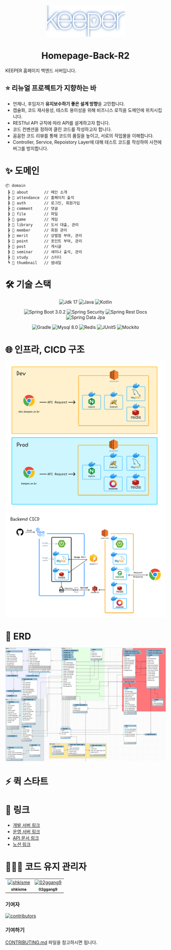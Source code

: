 <div align="center">
  <img src="/images/logo_neon.svg" width="250" alt="keeper logo"/> <br/>
</div>

# <div align="center">Homepage-Back-R2</div>

KEEPER 홈페이지 백엔드 서버입니다.

## ⭐️ 리뉴얼 프로젝트가 지향하는 바

- 언제나, 후임자가 **유지보수하기 좋은 설계 방향**을 고민합니다.
- 캡슐화, 코드 재사용성, 테스트 용이성을 위해 비즈니스 로직을 도메인에 위치시킵니다.
- RESTful API 규칙에 따라 API를 설계하고자 합니다.
- 코드 컨벤션을 정하여 클린 코드를 작성하고자 합니다.
- 꼼꼼한 코드 리뷰를 통해 코드의 품질을 높이고, 서로의 작업물을 이해합니다.
- Controller, Service, Repoistory Layer에 대해 테스트 코드를 작성하여 사전에 버그를 방지합니다.

# ✨ 도메인

```
📦 domain
 ┣ 📂 about       // 메인 소개
 ┣ 📂 attendance  // 홈페이지 출석
 ┣ 📂 auth        // 로그인, 회원가입
 ┣ 📂 comment     // 댓글
 ┣ 📂 file        // 파일
 ┣ 📂 game        // 게임
 ┣ 📂 library     // 도서 대출, 관리
 ┣ 📂 member      // 회원 관리
 ┣ 📂 merit       // 상벌점 부여, 관리
 ┣ 📂 point       // 포인트 부여, 관리
 ┣ 📂 post        // 게시글
 ┣ 📂 seminar     // 세미나 출석, 관리
 ┣ 📂 study       // 스터디
 ┗ 📂 thumbnail   // 썸네일
```

# 🛠️ 기술 스택

<div align="center">
  
  ![Jdk 17](https://img.shields.io/badge/-Jdk%2017-437291?style=for-the-badge&logo=openjdk&logoColor=white)
  ![Java](https://img.shields.io/badge/-Java-8D6748?style=for-the-badge)
  ![Kotlin](https://img.shields.io/badge/-kotlin-7F52FF?style=for-the-badge)

  ![Spring Boot 3.0.2](https://img.shields.io/badge/Spring%20boot%203.0.2-6DB33F?style=for-the-badge&logo=springboot&logoColor=white)
  ![Spring Security](https://img.shields.io/badge/Spring%20security-6DB33F?style=for-the-badge&logo=springsecurity&logoColor=white)
  ![Spring Rest Docs](https://img.shields.io/badge/Spring%20rest%20docs-6DB33F?style=for-the-badge&logo=springboot&logoColor=white)
  ![Spring Data Jpa](https://img.shields.io/badge/Spring%20data%20jpa-6DB33F?style=for-the-badge&logo=springboot&logoColor=white)
  
  ![Gradle](https://img.shields.io/badge/Gradle%207.6-02303A?style=for-the-badge&logo=gradle&logoColor=white)
  ![Mysql 8.0](https://img.shields.io/badge/MySQL%208.0-005C84?style=for-the-badge&logo=mysql&logoColor=white)
  ![Redis](https://img.shields.io/badge/Redis-DC382D?style=for-the-badge&logo=Redis&logoColor=white)
  ![JUnit5](https://img.shields.io/badge/JUnit5-25A162?style=for-the-badge&logo=junit5&logoColor=white)
  ![Mockito](https://img.shields.io/badge/-Mockito-181717?style=for-the-badge)
  
</div>

# 🌐 인프라, CICD 구조

<div align="center">
  <img src="/images/Infra.png" width="500" alt="keeper infra structure"/>
  <img src="/images/CICD.png" width="500" alt="keeper cicd structure"/>
</div>

# 🐬 ERD

<div align="center">
  <img src="/images/ERD.png" width="600" alt="keeper db erd"/>
</div>

# ⚡️ 퀵 스타트

# 📝 링크

- [개발 서버 링크](https://dev.keeper.or.kr/)
- [운영 서버 링크](https://keeper.or.kr/)
- [API 문서 링크](http://13.209.6.87:8081/docs/keeper.html)
- [노션 링크](https://www.notion.so/KEEPER-0dbccc3c2374465b8be715cd9d872103?pvs=4)

# 🧑🏻‍💻 코드 유지 관리자

<table>
  <tr>
    <td align="center">
      <a href="https://github.com/shkisme">
        <img src="https://github.com/shkisme.png" width="80" alt="shkisme"/>
        <br/>
        <sub><b>shkisme</b></sub>
      </a>
      <br/>
    </td>
    <td align="center">
      <a href="https://github.com/02ggang9">
      <img src="https://github.com/02ggang9.png" width="80" alt="02ggang9"/>
      <br />
      <sub><b>02ggang9</b></sub>
      </a>
      <br/>
    </td>
  </tr>
</table>

### 기여자

[![contributors](https://contrib.rocks/image?repo=KEEPER31337/Homepage-Back-R2)](https://github.com/KEEPER31337/Homepage-Back-R2/graphs/contributors)

### 기여하기

[CONTRIBUTING.md](/CONTRIBUTING.md) 파일을 참고하시면 됩니다.
